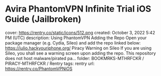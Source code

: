 # Avira PhantomVPN Infinite Trial iOS Guide (Jailbroken)

cover: https://rentry.co/static/icons/512.png
created: October 3, 2022 5:42 PM (UTC)
description: Using PhantomVPN Adding the Repo     Open your package manager (e.g. Cydia, Sileo) and add the repo linked below: https://julio.hackyouriphone.org/ Piracy Warning on Sileo If you are using Sileo, you shall see a warning screen upon adding the repo. This repository does not host malware/pirated pa...
folder: BOOKMRKS-MTHRFCKR / PIRACY-MTHRFCKR / Rentry
tags: rentry
url: https://rentry.co/PhantomVPNiOS